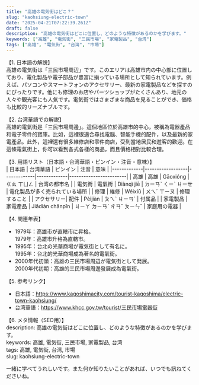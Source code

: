 ```yaml
---
title: "高雄の電気街はどこ？"
slug: "kaohsiung-electric-town"
date: "2025-04-21T07:22:39.261Z"
draft: false
description: "高雄の電気街はどこに位置し、どのような特徴があるのかを学びます。"
keywords: ["高雄", "電気街", "三民市場", "家電製品", "台湾"]
tags: ["高雄", "電気街", "台湾", "市場"]
---
```


【1. 日本語の解説】  
高雄の電気街は「三民市場周辺」です。このエリアは高雄市内の中心部に位置しており、電化製品や電子部品が豊富に揃っている場所として知られています。例えば、パソコンやスマートフォンのアクセサリー、最新の家電製品などを探すのにぴったりです。他にも修理のお店やパーツショップがたくさんあり、地元の人々や観光客にも人気です。電気街ではさまざまな商品を見ることができ、価格も比較的リーズナブルです。

【2. 台湾華語での解説】  
高雄的電氣街是「三民市場周邊」。這個地區位於高雄市的中心，被稱為電器產品和電子零件的寶庫。比如，這裡很適合尋找電腦、智能手機的配件，以及最新的家電產品。此外，這裡還有很多維修店和零件商店，受到當地居民和遊客的歡迎。在這條電氣街上，你可以看到各式各樣的商品，而且價格相對比較合理。

【3. 用語リスト（日本語・台湾華語・ピンイン・注音・意味）】  
| 日本語      | 台湾華語         | ピンイン    | 注音        | 意味                   |
|-------------|------------------|-------------|-------------|------------------------|
| 高雄        | 高雄             | Gāoxióng    | ㄍㄠ ㄒㄩㄥ   | 台湾の都市名            |
| 電気街      | 電氣街           | Diànqì jiē  | ㄉㄧㄢˋ ㄑㄧˋ ㄐㄧㄝ | 電化製品が多く売られている場所 |
| 修理        | 維修             | Wéixiū      | ㄨㄟˊ ㄒㄧㄡ   | 修理すること             |
| アクセサリー| 配件             | Pèijiàn     | ㄆㄟˋ ㄐㄧㄢˋ | 付属品                  |
| 家電製品    | 家電產品         | Jiādiàn chǎnpǐn | ㄐㄧㄚ ㄉㄧㄢˋ ㄔㄢˇ ㄆㄧㄣˇ | 家庭用の電器               |

【4. 関連年表】  
- 1979年：高雄市が直轄市に昇格。  
  1979年：高雄市升格為直轄市。
- 1995年：台北の光華商場が電気街として有名に。  
  1995年：台北的光華商場成為著名的電氣街。
- 2000年代初頭：高雄の三民市場周辺が電気街として発展。  
  2000年代初期：高雄的三民市場周邊發展成為電氣街。

【5. 参考リンク】  
- 日本語：https://www.kagoshimacity.com/tourist-kagoshima/electric-town-kaohsiung/  
- 台湾華語：https://www.khcc.gov.tw/tourist/三民市場電器街

【6. メタ情報（SEO用）】  
description: 高雄の電気街はどこに位置し、どのような特徴があるのかを学びます。  
keywords: 高雄, 電気街, 三民市場, 家電製品, 台湾  
tags: 高雄, 電気街, 台湾, 市場  
slug: kaohsiung-electric-town

一緒に学べてうれしいです。また何か知りたいことがあれば、いつでも訊ねてくださいね。
